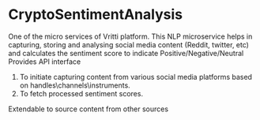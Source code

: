 # CryptoSentimentAnalysis
One of the micro services of Vritti platform.
This NLP microservice helps in capturing, storing and analysing social media content (Reddit, twitter, etc) and calculates the sentiment score to indicate  Positive/Negative/Neutral
Provides API interface 
  1. To initiate capturing content from various social media platforms based on handles\channels\instruments.
  2. To fetch processed sentiment scores.
  
Extendable to source content from other sources